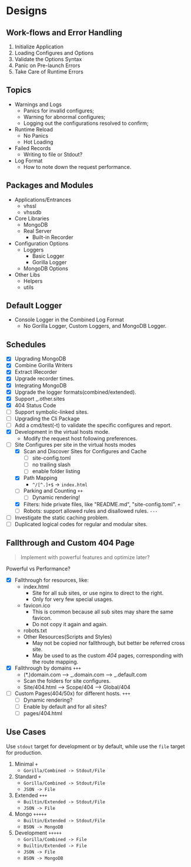 # Designs

<!-- > 2019-11-18T15:08:24+0800 -->

## Work-flows and Error Handling

1. Initialize Application
1. Loading Configures and Options
1. Validate the Options Syntax
1. Panic on Pre-launch Errors
1. Take Care of Runtime Errors

## Topics

- Warnings and Logs
	- Panics for invalid configures;
	- Warning for abnormal configures;
	- Logging out the configurations resolved to confirm;
- Runtime Reload
	- No Panics
	- Hot Loading
- Failed Records
	- Writing to file or Stdout?
- Log Format
	- How to note down the request performance.

## Packages and Modules

- Applications/Entrances
	- vhssl
	- vhssdb
- Core Libraries
	- MongoDB
	- Real Server
		- Built-in Recorder
- Configuration Options
	- Loggers
		- Basic Logger
		- Gorilla Logger
	- MongoDB Options
- Other Libs
	- Helpers
	- utils

## Default Logger

- Console Logger in the Combined Log Format
	- No Gorilla Logger, Custom Loggers, and MongoDB Logger.

## Schedules

- [x] Upgrading MongoDB
- [x] Combine Gorilla Writers
- [x] Extract IRecorder
- [x] Upgrade recorder times.
- [x] Integrating MongoDB
- [x] Upgrade the logger formats(combined/extended).
- [x] Support _.other.sites
- [x] 404 Status Code
- [ ] Support symbolic-linked sites.
- [ ] Upgrading the Cli Package
- [ ] Add a cmd/test(-t) to validate the specific configures and report.
- [x] Development in the virtual hosts mode.
	- Modify the request host following preferences.
- [ ] Site Configures per site in the virtual hosts modes
	- [x] Scan and Discover Sites for Configures and Cache
		- [ ] site-config.toml
		- [ ] no trailing slash
		- [ ] enable folder listing
	- [x] Path Mapping
		- `^/[^.]+$` -> `index.html`
	- [ ] Parking and Counting `++`
		- [ ] Dynamic rendering!
	- [x] Filters: hide private files, like "README.md", "site-config.toml". `+`
	- [ ] Robots: support allowed rules and disallowed rules. `---`
- [ ] Investigate the static caching problem.
- [ ] Duplicated logical codes for regular and modular sites.

## Fallthrough and Custom 404 Page

> Implement with powerful features and optimize later?

Powerful vs Performance?

- [x] Fallthrough for resources, like:
	- index.html
		- Site for all sub sites, or use nginx to direct to the right.
		- Only for very few special usages.
	- favicon.ico
		- This is common because all sub sites may share the same favicon.
		- Do not copy it again and again.
	- robots.txt
	- Other Resources(Scripts and Styles)
		- May not be copied nor fallthrough, but better be referred cross site.
		- May be used to as the custom *404* pages, corresponding with the route mapping.
- [x] Fallthrough by domains `+++`
	- (*.)domain.com --> _.domain.com --> _.default.com
	- Scan the folders for site configures.
	- Site/404.html --> Scope/404 --> Global/404
- [ ] Custom Pages(404/50x) for different hosts. `+++`
	- [ ] Dynamic rendering?
	- [ ] Enable by default and for all sites?
	- [ ] pages/404.html

## Use Cases

Use `stdout` target for development or by default, while use the `file` target for production.

1. Minimal `+`
	- `Gorilla/Combined -> Stdout/File`
1. Standard `+`
	- `Gorilla/Combined -> Stdout/File`
	- `JSON -> File`
1. Extended `+++`
	- `Builtin/Extended -> Stdout/File`
	- `JSON -> File`
1. Mongo `+++++`
	- `Builtin/Extended -> Stdout/File`
	- `BSON -> MongoDB`
1. Development `+++++`
	- `Gorilla/Combined -> File`
	- `Builtin/Extended -> File`
	- `JSON -> File`
	- `BSON -> MongoDB`
